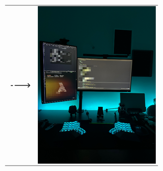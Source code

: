
#
<!-- <img src="./asset/Image.jpg" alt="🚀" width="400"/> -->
<table>
  <tr>
    <td width="20%" valign="middle" align="center" style="font-size: 1.5em; font-weight: bold;">
      ---->
    </td>
    <td width="80%" valign="top">
      <img src="./env/Image.jpeg" alt="🚀" width="400"/>
    </td>
  </tr>
</table>

